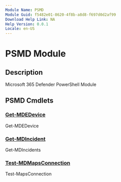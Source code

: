```yaml
---
Module Name: PSMD
Module Guid: f5482e01-8620-4f8b-a8d8-f697d0d2af99
Download Help Link: NA
Help Version: 0.0.1
Locale: en-US
---
```


# PSMD Module
## Description
Microsoft 365 Defender PowerShell Module

## PSMD Cmdlets
### [Get-MDEDevice](Get-MDEDevice.md)
Get-MDEDevice

### [Get-MDIncident](Get-MDIncident.md)
Get-MDIncidents

### [Test-MDMapsConnection](Test-MDMapsConnection.md)
Test-MapsConnection


